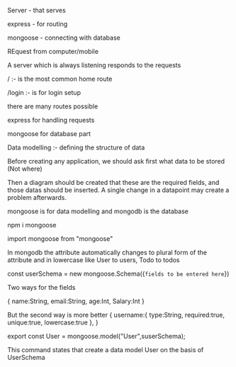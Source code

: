 Server - that serves

express - for routing

mongoose - connecting with database

REquest from computer/mobile

A server which is always listening responds to the requests

/ :- is the most common home route

/login :- is for login setup

there are many routes possible

express for handling requests

mongoose for database part

Data modelling :- defining the structure of data

Before creating any application, we should ask first what data to be stored (Not where)

Then a diagram should be created that these are the required fields, and those datas should be inserted.
A single change in a datapoint may create a problem afterwards.

mongoose is for data modelling and mongodb is the database

npm i mongoose

import mongoose from "mongoose"

In mongodb the attribute automatically changes to plural form of the attribute and in lowercase like User to users, Todo to todos

const userSchema = new mongoose.Schema({`fields to be entered here`})

Two ways for the fields

{
    name:String,
    email:String,
    age:Int,
    Salary:Int
}

But the second way is more better
{
    username:{
        type:String,
        required:true,
        unique:true,
        lowercase:true
    },
}

export const User = mongoose.model("User",suserSchema);

This command states that create a data model User on the basis of UserSchema
